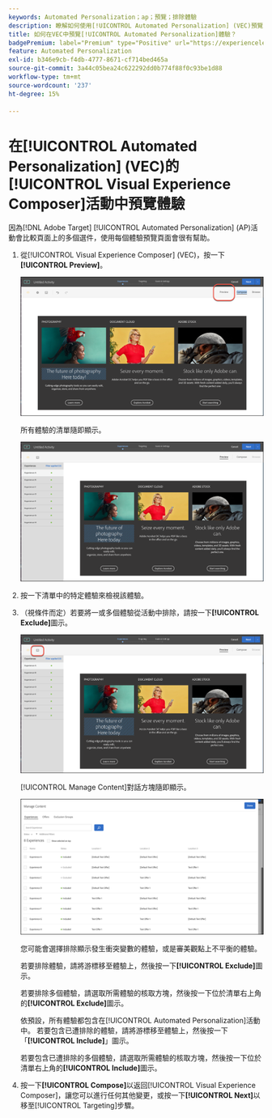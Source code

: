 ```yaml
---
keywords: Automated Personalization；ap；預覽；排除體驗
description: 瞭解如何使用[!UICONTROL Automated Personalization] (VEC)預覽 [!DNL Adobe Target] 中[!UICONTROL Visual Experience Composer] (AP)活動的每個體驗。
title: 如何在VEC中預覽[!UICONTROL Automated Personalization]體驗？
badgePremium: label="Premium" type="Positive" url="https://experienceleague.adobe.com/docs/target/using/introduction/intro.html?lang=en#premium newtab=true" tooltip="檢視Target Premium包含的內容。"
feature: Automated Personalization
exl-id: b346e9cb-f4db-4777-8671-cf714bed465a
source-git-commit: 3a44c05bea24c622292dd0b774f88f0c93be1d88
workflow-type: tm+mt
source-wordcount: '237'
ht-degree: 15%

---
```


# 在[!UICONTROL Automated Personalization] (VEC)的[!UICONTROL Visual Experience Composer]活動中預覽體驗

因為[!DNL Adobe Target] [!UICONTROL Automated Personalization] (AP)活動會比較頁面上的多個選件，使用每個體驗預覽頁面會很有幫助。

1. 從[!UICONTROL Visual Experience Composer] (VEC)，按一下&#x200B;**[!UICONTROL Preview]**。

   ![預覽圖示](/help/main/c-activities/t-automated-personalization/assets/preview.png)

   所有體驗的清單隨即顯示。

   ![預覽體驗](/help/main/c-activities/t-automated-personalization/assets/ap_preview-new.png)

1. 按一下清單中的特定體驗來檢視該體驗。

1. （視條件而定）若要將一或多個體驗從活動中排除，請按一下&#x200B;**[!UICONTROL Exclude]**&#x200B;圖示。

   ![排除圖示](/help/main/c-activities/t-automated-personalization/assets/ap_exclude-new.png)

   [!UICONTROL Manage Content]對話方塊隨即顯示。

   ![管理內容對話方塊](/help/main/c-activities/t-automated-personalization/assets/preview-exclude.png)

   您可能會選擇排除顯示發生衝突變數的體驗，或是審美觀點上不平衡的體驗。

   若要排除體驗，請將游標移至體驗上，然後按一下&#x200B;**[!UICONTROL Exclude]**&#x200B;圖示。

   若要排除多個體驗，請選取所需體驗的核取方塊，然後按一下位於清單右上角的&#x200B;**[!UICONTROL Exclude]**&#x200B;圖示。

   依預設，所有體驗都包含在[!UICONTROL Automated Personalization]活動中。 若要包含已遭排除的體驗，請將游標移至體驗上，然後按一下「**[!UICONTROL Include]**」圖示。

   若要包含已遭排除的多個體驗，請選取所需體驗的核取方塊，然後按一下位於清單右上角的&#x200B;**[!UICONTROL Include]**&#x200B;圖示。

1. 按一下&#x200B;**[!UICONTROL Compose]**&#x200B;以返回[!UICONTROL Visual Experience Composer]，讓您可以進行任何其他變更，或按一下&#x200B;**[!UICONTROL Next]**&#x200B;以移至[!UICONTROL Targeting]步驟。
